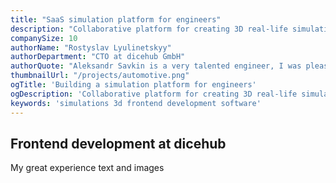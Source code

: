 ```yaml
---
title: "SaaS simulation platform for engineers"
description: "Collaborative platform for creating 3D real-life simulations and running them in cloud"
companySize: 10
authorName: "Rostyslav Lyulinetskyy"
authorDepartment: "CTO at dicehub GmbH"
authorQuote: "Aleksandr Savkin is a very talented engineer, I was pleasant to work together"
thumbnailUrl: "/projects/automotive.png"
ogTitle: 'Building a simulation platform for engineers'
ogDescription: 'Collaborative platform for creating 3D real-life simulations and running them in cloud'
keywords: 'simulations 3d frontend development software'
---
```


## Frontend development at dicehub

My great experience text and images